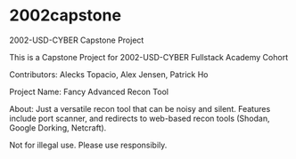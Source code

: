 # 2002capstone
2002-USD-CYBER Capstone Project

This is a Capstone Project for 2002-USD-CYBER Fullstack Academy Cohort

Contributors: Alecks Topacio, Alex Jensen, Patrick Ho

Project Name: Fancy Advanced Recon Tool

About: Just a versatile recon tool that can be noisy and silent. Features include port scanner, and redirects to web-based recon tools (Shodan, Google Dorking, Netcraft).

Not for illegal use. Please use responsibily.
